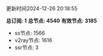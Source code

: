 更新时间2024-12-26 20:18:55

**总订阅: 1**
**总节点: 4540**
**有效节点: 3185**
- ss节点: 1566
- v2ray节点: 1616
- ssr节点: 3
